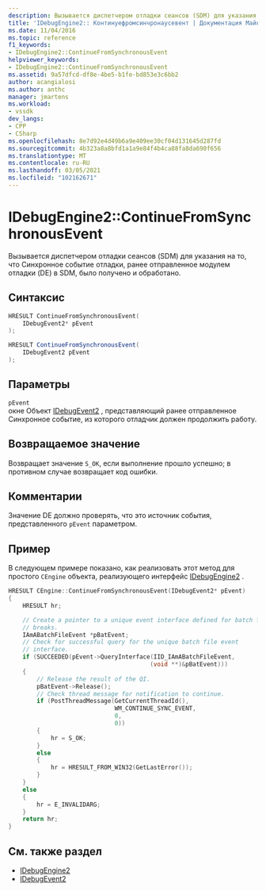 ```yaml
---
description: Вызывается диспетчером отладки сеансов (SDM) для указания на то, что Синхронное событие отладки, ранее отправленное модулем отладки (DE) в SDM, было получено и обработано.
title: 'IDebugEngine2:: Континуефромсинчронаусевент | Документация Майкрософт'
ms.date: 11/04/2016
ms.topic: reference
f1_keywords:
- IDebugEngine2::ContinueFromSynchronousEvent
helpviewer_keywords:
- IDebugEngine2::ContinueFromSynchronousEvent
ms.assetid: 9a57dfcd-df8e-4be5-b1fe-bd853e3c6bb2
author: acangialosi
ms.author: anthc
manager: jmartens
ms.workload:
- vssdk
dev_langs:
- CPP
- CSharp
ms.openlocfilehash: 8e7d92e4d49b6a9e409ee30cf04d131645d287fd
ms.sourcegitcommit: 4b323a8a8bfd1a1a9e84f4b4ca88fa8da690f656
ms.translationtype: MT
ms.contentlocale: ru-RU
ms.lasthandoff: 03/05/2021
ms.locfileid: "102162671"
---
```

# <a name="idebugengine2continuefromsynchronousevent"></a>IDebugEngine2::ContinueFromSynchronousEvent
Вызывается диспетчером отладки сеансов (SDM) для указания на то, что Синхронное событие отладки, ранее отправленное модулем отладки (DE) в SDM, было получено и обработано.

## <a name="syntax"></a>Синтаксис

```cpp
HRESULT ContinueFromSynchronousEvent(
    IDebugEvent2* pEvent
);
```

```csharp
HRESULT ContinueFromSynchronousEvent(
    IDebugEvent2 pEvent
);
```

## <a name="parameters"></a>Параметры
`pEvent`\
окне Объект [IDebugEvent2](../../../extensibility/debugger/reference/idebugevent2.md) , представляющий ранее отправленное Синхронное событие, из которого отладчик должен продолжить работу.

## <a name="return-value"></a>Возвращаемое значение
Возвращает значение `S_OK`, если выполнение прошло успешно; в противном случае возвращает код ошибки.

## <a name="remarks"></a>Комментарии
Значение DE должно проверять, что это источник события, представленного `pEvent` параметром.

## <a name="example"></a>Пример
В следующем примере показано, как реализовать этот метод для простого `CEngine` объекта, реализующего интерфейс [IDebugEngine2](../../../extensibility/debugger/reference/idebugengine2.md) .

```cpp
HRESULT CEngine::ContinueFromSynchronousEvent(IDebugEvent2* pEvent)
{
    HRESULT hr;

    // Create a pointer to a unique event interface defined for batch file
    // breaks.
    IAmABatchFileEvent *pBatEvent;
    // Check for successful query for the unique batch file event
    // interface.
    if (SUCCEEDED(pEvent->QueryInterface(IID_IAmABatchFileEvent,
                                        (void **)&pBatEvent)))
    {
        // Release the result of the QI.
        pBatEvent->Release();
        // Check thread message for notification to continue.
        if (PostThreadMessage(GetCurrentThreadId(),
                              WM_CONTINUE_SYNC_EVENT,
                              0,
                              0))
        {
            hr = S_OK;
        }
        else
        {
            hr = HRESULT_FROM_WIN32(GetLastError());
        }
    }
    else
    {
        hr = E_INVALIDARG;
    }
    return hr;
}
```

## <a name="see-also"></a>См. также раздел
- [IDebugEngine2](../../../extensibility/debugger/reference/idebugengine2.md)
- [IDebugEvent2](../../../extensibility/debugger/reference/idebugevent2.md)
